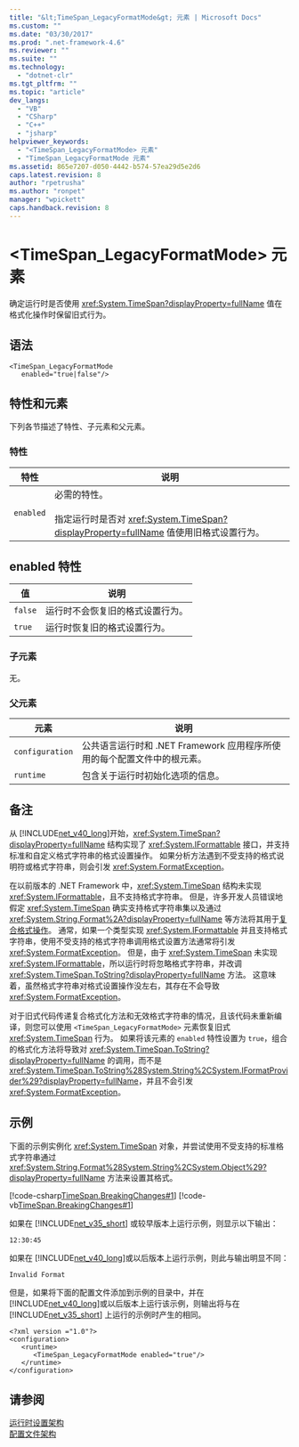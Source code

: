 ```yaml
---
title: "&lt;TimeSpan_LegacyFormatMode&gt; 元素 | Microsoft Docs"
ms.custom: ""
ms.date: "03/30/2017"
ms.prod: ".net-framework-4.6"
ms.reviewer: ""
ms.suite: ""
ms.technology: 
  - "dotnet-clr"
ms.tgt_pltfrm: ""
ms.topic: "article"
dev_langs: 
  - "VB"
  - "CSharp"
  - "C++"
  - "jsharp"
helpviewer_keywords: 
  - "<TimeSpan_LegacyFormatMode> 元素"
  - "TimeSpan_LegacyFormatMode 元素"
ms.assetid: 865e7207-d050-4442-b574-57ea29d5e2d6
caps.latest.revision: 8
author: "rpetrusha"
ms.author: "ronpet"
manager: "wpickett"
caps.handback.revision: 8
---
```

# &lt;TimeSpan_LegacyFormatMode&gt; 元素
确定运行时是否使用 <xref:System.TimeSpan?displayProperty=fullName> 值在格式化操作时保留旧式行为。  
  
## 语法  
  
```  
<TimeSpan_LegacyFormatMode    
   enabled="true|false"/>  
```  
  
## 特性和元素  
 下列各节描述了特性、子元素和父元素。  
  
### 特性  
  
|特性|说明|  
|--------|--------|  
|`enabled`|必需的特性。<br /><br /> 指定运行时是否对 <xref:System.TimeSpan?displayProperty=fullName> 值使用旧格式设置行为。|  
  
## enabled 特性  
  
|值|说明|  
|-------|--------|  
|`false`|运行时不会恢复旧的格式设置行为。|  
|`true`|运行时恢复旧的格式设置行为。|  
  
### 子元素  
 无。  
  
### 父元素  
  
|元素|说明|  
|--------|--------|  
|`configuration`|公共语言运行时和 .NET Framework 应用程序所使用的每个配置文件中的根元素。|  
|`runtime`|包含关于运行时初始化选项的信息。|  
  
## 备注  
 从 [!INCLUDE[net_v40_long](../../../../../includes/net-v40-long-md.md)]开始，<xref:System.TimeSpan?displayProperty=fullName> 结构实现了 <xref:System.IFormattable> 接口，并支持标准和自定义格式字符串的格式设置操作。  如果分析方法遇到不受支持的格式说明符或格式字符串，则会引发 <xref:System.FormatException>。  
  
 在以前版本的 .NET Framework 中，<xref:System.TimeSpan> 结构未实现 <xref:System.IFormattable>，且不支持格式字符串。  但是，许多开发人员错误地假定 <xref:System.TimeSpan> 确实支持格式字符串集以及通过 <xref:System.String.Format%2A?displayProperty=fullName> 等方法将其用于[复合格式操作](../../../../../docs/standard/base-types/composite-formatting.md)。  通常，如果一个类型实现 <xref:System.IFormattable> 并且支持格式字符串，使用不受支持的格式字符串调用格式设置方法通常将引发 <xref:System.FormatException>。  但是，由于 <xref:System.TimeSpan> 未实现 <xref:System.IFormattable>，所以运行时将忽略格式字符串，并改调 <xref:System.TimeSpan.ToString?displayProperty=fullName> 方法。  这意味着，虽然格式字符串对格式设置操作没左右，其存在不会导致 <xref:System.FormatException>。  
  
 对于旧式代码传递复合格式化方法和无效格式字符串的情况，且该代码未重新编译，则您可以使用 `<TimeSpan_LegacyFormatMode>` 元素恢复旧式 <xref:System.TimeSpan> 行为。  如果将该元素的 `enabled` 特性设置为 `true`，组合的格式化方法将导致对 <xref:System.TimeSpan.ToString?displayProperty=fullName> 的调用，而不是 <xref:System.TimeSpan.ToString%28System.String%2CSystem.IFormatProvider%29?displayProperty=fullName>，并且不会引发 <xref:System.FormatException>。  
  
## 示例  
 下面的示例实例化 <xref:System.TimeSpan> 对象，并尝试使用不受支持的标准格式字符串通过 <xref:System.String.Format%28System.String%2CSystem.Object%29?displayProperty=fullName> 方法来设置其格式。  
  
 [!code-csharp[TimeSpan.BreakingChanges#1](../../../../../samples/snippets/csharp/VS_Snippets_CLR/timespan.breakingchanges/cs/legacyformatmode1.cs#1)]
 [!code-vb[TimeSpan.BreakingChanges#1](../../../../../samples/snippets/visualbasic/VS_Snippets_CLR/timespan.breakingchanges/vb/legacyformatmode1.vb#1)]  
  
 如果在 [!INCLUDE[net_v35_short](../../../../../includes/net-v35-short-md.md)] 或较早版本上运行示例，则显示以下输出：  
  
```  
12:30:45  
```  
  
 如果在 [!INCLUDE[net_v40_long](../../../../../includes/net-v40-long-md.md)]或以后版本上运行示例，则此与输出明显不同：  
  
```  
Invalid Format  
```  
  
 但是，如果将下面的配置文件添加到示例的目录中，并在 [!INCLUDE[net_v40_long](../../../../../includes/net-v40-long-md.md)]或以后版本上运行该示例，则输出将与在 [!INCLUDE[net_v35_short](../../../../../includes/net-v35-short-md.md)] 上运行的示例时产生的相同。  
  
```  
<?xml version ="1.0"?>  
<configuration>  
   <runtime>  
      <TimeSpan_LegacyFormatMode enabled="true"/>  
   </runtime>  
</configuration>  
```  
  
## 请参阅  
 [运行时设置架构](../../../../../docs/framework/configure-apps/file-schema/runtime/index.md)   
 [配置文件架构](../../../../../docs/framework/configure-apps/file-schema/index.md)